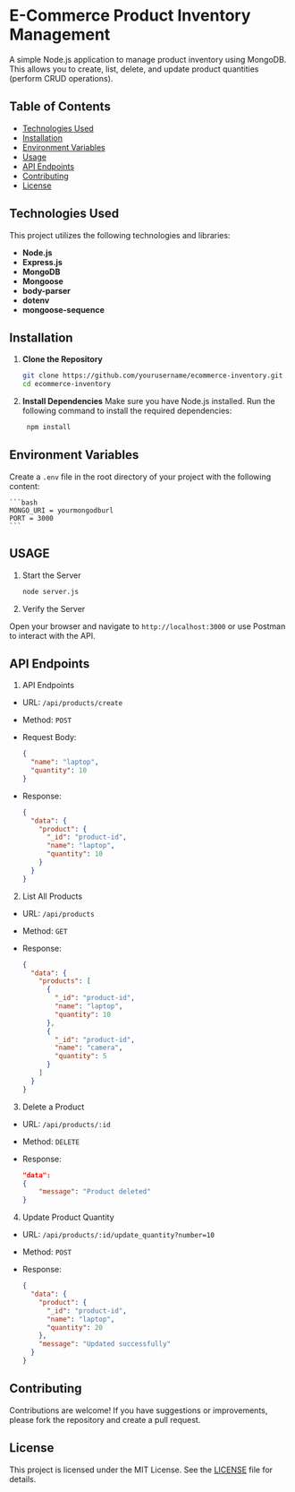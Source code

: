 # E-Commerce Product Inventory Management

A simple Node.js application to manage product inventory using MongoDB. This allows you to create, list, delete, and update product quantities (perform CRUD operations).

## Table of Contents

- [Technologies Used](#technologies-used)
- [Installation](#installation)
- [Environment Variables](#environment-variables)
- [Usage](#usage)
- [API Endpoints](#api-endpoints)
- [Contributing](#contributing)
- [License](#license)

## Technologies Used

This project utilizes the following technologies and libraries:

- **Node.js**
- **Express.js**
- **MongoDB**
- **Mongoose**
- **body-parser**
- **dotenv**
- **mongoose-sequence**

## Installation

1. **Clone the Repository**

   ```bash
   git clone https://github.com/yourusername/ecommerce-inventory.git
   cd ecommerce-inventory
   ```

2. **Install Dependencies**
   Make sure you have Node.js installed. Run the following command to install the required dependencies:

   ```bash
    npm install
   ```

## Environment Variables
Create a `.env` file in the root directory of your project with the following content:

    ```bash
    MONGO_URI = yourmongodburl
    PORT = 3000
    ```

## USAGE

1. Start the Server

   ```bash
   node server.js
   ```

2. Verify the Server

Open your browser and navigate to `http://localhost:3000` or use Postman to interact with the API.

## API Endpoints

1. API Endpoints

- URL: `/api/products/create`
- Method: `POST`
- Request Body:

  ```json
  {
    "name": "laptop",
    "quantity": 10
  }

  ```

- Response:
  ```json
  {
    "data": {
      "product": {
        "_id": "product-id",
        "name": "laptop",
        "quantity": 10
      }
    }
  }
  ```

2. List All Products

- URL: `/api/products`
- Method: `GET`
- Response:

  ```json
  {
    "data": {
      "products": [
        {
          "_id": "product-id",
          "name": "laptop",
          "quantity": 10
        },
        {
          "_id": "product-id",
          "name": "camera",
          "quantity": 5
        }
      ]
    }
  }
  ```

3. Delete a Product

- URL: `/api/products/:id`
- Method: `DELETE`
- Response:

  ```json {
  "data":
  {
      "message": "Product deleted"
  }
  ```

4. Update Product Quantity

- URL: `/api/products/:id/update_quantity?number=10`
- Method: `POST`
- Response:

  ```json
  {
    "data": {
      "product": {
        "_id": "product-id",
        "name": "laptop",
        "quantity": 20
      },
      "message": "Updated successfully"
    }
  }
  ```

## Contributing

Contributions are welcome! If you have suggestions or improvements, please fork the repository and create a pull request.

## License

This project is licensed under the MIT License. See the [LICENSE](LICENSE) file for details.
